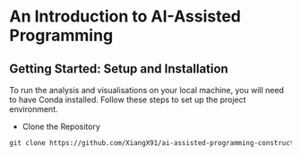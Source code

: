# An Introduction to AI-Assisted Programming

## Getting Started: Setup and Installation
To run the analysis and visualisations on your local machine, you will need to have Conda installed. Follow these steps to set up the project environment.

* Clone the Repository

```markdown
git clone https://github.com/XiangX91/ai-assisted-programming-construction.git
```
